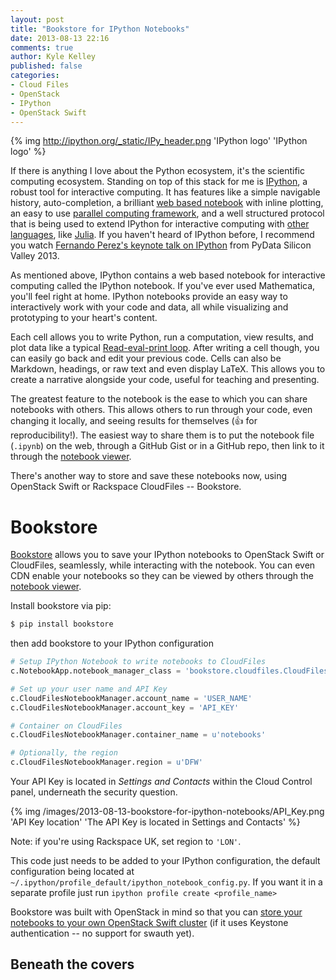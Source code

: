 ```yaml
---
layout: post
title: "Bookstore for IPython Notebooks"
date: 2013-08-13 22:16
comments: true
author: Kyle Kelley
published: false
categories:
- Cloud Files
- OpenStack
- IPython
- OpenStack Swift
---
```


<!-- OUTLINE

* Describe IPython
* Demonstrate configuration
* CDN Enable a container
* Show where to get the API Key from

-->

{% img http://ipython.org/_static/IPy_header.png 'IPython logo' 'IPython logo' %}

If there is anything I love about the Python ecosystem, it's the scientific computing ecosystem. Standing on top of this stack for me is [IPython](http://ipython.org/), a robust tool for interactive computing. It has features like a simple navigable history, auto-completion, a brilliant [web based notebook](http://ipython.org/notebook.html) with inline plotting, an easy to use [parallel computing framework](http://ipython.org/ipython-doc/stable/parallel/parallel_intro.html), and a well structured protocol that is being used to extend IPython for interactive computing with [other languages](https://github.com/JuliaLang/IJulia.jl), like [Julia](http://julialang.org/). If you haven't heard of IPython before, I recommend you watch [Fernando Perez's keynote talk on IPython](http://vimeo.com/63250251) from PyData Silicon Valley 2013.

As mentioned above, IPython contains a web based notebook for interactive computing called the IPython notebook. If you've ever used Mathematica, you'll feel right at home. IPython notebooks provide an easy way to interactively work with your code and data, all while visualizing and prototyping to your heart's content.

Each cell allows you to write Python, run a computation, view results, and plot data like a typical [Read-eval-print loop](http://en.wikipedia.org/wiki/Read%E2%80%93eval%E2%80%93print_loop). After writing a cell though, you can easily go back and edit your previous code. Cells can also be Markdown, headings, or raw text and even display LaTeX. This allows you to create a narrative alongside your code, useful for teaching and presenting.

The greatest feature to the notebook is the ease to which you can share notebooks with others. This allows others to run through your code, even changing it locally, and seeing results for themselves (👍  for reproducibility!). The easiest way to share them is to put the notebook file (`.ipynb`) on the web, through a GitHub Gist or in a GitHub repo, then link to it through the [notebook viewer](http://nbviewer.ipython.org/).

There's another way to store and save these notebooks now, using OpenStack Swift or Rackspace CloudFiles -- Bookstore.

# Bookstore

[Bookstore](http://github.com/rgbkrk/bookstore) allows you to save your IPython notebooks to OpenStack Swift or CloudFiles, seamlessly, while interacting with the notebook. You can even CDN enable your notebooks so they can be viewed by others through the [notebook viewer](http://nbviewer.ipython.org/).

Install bookstore via pip:

```bash
$ pip install bookstore
```

then add bookstore to your IPython configuration

```python
# Setup IPython Notebook to write notebooks to CloudFiles
c.NotebookApp.notebook_manager_class = 'bookstore.cloudfiles.CloudFilesNotebookManager'

# Set up your user name and API Key
c.CloudFilesNotebookManager.account_name = 'USER_NAME'
c.CloudFilesNotebookManager.account_key = 'API_KEY'

# Container on CloudFiles
c.CloudFilesNotebookManager.container_name = u'notebooks'

# Optionally, the region
c.CloudFilesNotebookManager.region = u'DFW'
```

Your API Key is located in *Settings and Contacts* within the Cloud Control panel, underneath the security question.

{% img /images/2013-08-13-bookstore-for-ipython-notebooks/API_Key.png 'API Key location' 'The API Key is located in Settings and Contacts' %}

Note: if you're using Rackspace UK, set region to `'LON'`.

This code just needs to be added to your IPython configuration, the default configuration being located at `~/.ipython/profile_default/ipython_notebook_config.py`. If you want it in a separate profile just run `ipython profile create <profile_name>`

Bookstore was built with OpenStack in mind so that you can [store your notebooks to your own OpenStack Swift cluster](https://github.com/rgbkrk/bookstore#on-openstack-swift-using-keystone-authentication) (if it uses Keystone authentication -- no support for swauth yet).

## Beneath the covers




